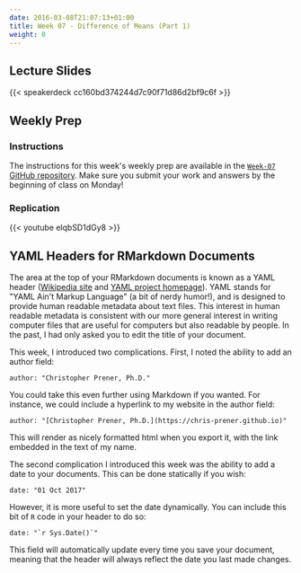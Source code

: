 ```yaml
---
date: 2016-03-08T21:07:13+01:00
title: Week 07 - Difference of Means (Part 1)
weight: 0
---
```


## Lecture Slides
{{< speakerdeck cc160bd374244d7c90f71d86d2bf9c6f >}}

## Weekly Prep
### Instructions
The instructions for this week's weekly prep are available in the [`Week-07` GitHub repository](https://github.com/slu-soc5050/Week-07/blob/master/WeeklyPrep/week-07-prep.pdf). Make sure you submit your work and answers by the beginning of class on Monday!

### Replication
{{< youtube elqbSD1dGy8 >}}

## YAML Headers for RMarkdown Documents
The area at the top of your RMarkdown documents is known as a YAML header ([Wikipedia site](https://en.wikipedia.org/wiki/YAML) and [YAML project homepage](http://www.yaml.org)). YAML stands for "YAML Ain't Markup Language" (a bit of nerdy humor!), and is designed to provide human readable metadata about text files. This interest in human readable metadata is consistent with our more general interest in writing computer files that are useful for computers but also readable by people. In the past, I had only asked you to edit the title of your document.

This week, I introduced two complications. First, I noted the ability to add an author field:

```
author: "Christopher Prener, Ph.D."
```

You could take this even further using Markdown if you wanted. For instance, we could include a hyperlink to my website in the author field:

```
author: "[Christopher Prener, Ph.D.](https://chris-prener.github.io)"
```

This will render as nicely formatted html when you export it, with the link embedded in the text of my name.

The second complication I introduced this week was the ability to add a date to your documents. This can be done statically if you wish:

```
date: "01 Oct 2017"
```

However, it is more useful to set the date dynamically. You can include this bit of `R` code in your header to do so:

```
date: "`r Sys.Date()`"
```

This field will automatically update every time you save your document, meaning that the header will always reflect the date you last made changes.
